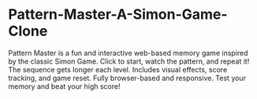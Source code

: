 # Pattern-Master-A-Simon-Game-Clone
Pattern Master is a fun and interactive web-based memory game inspired by the classic Simon Game. Click to start, watch the pattern, and repeat it! The sequence gets longer each level. Includes visual effects, score tracking, and game reset. Fully browser-based and responsive. Test your memory and beat your high score!
